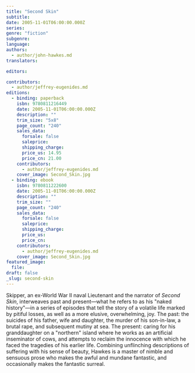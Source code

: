 ```yaml
---
title: "Second Skin"
subtitle:
date: 2005-11-01T06:00:00.000Z
series:
genre: "fiction"
subgenre:
language:
authors:
  - author/john-hawkes.md
translators:

editors:

contributors:
  - author/jeffrey-eugenides.md
editions:
  - binding: paperback
    isbn: 9780811216449
    date: 2005-11-01T06:00:00.000Z
    description: ""
    trim_size: "5x8"
    page_count: "240"
    sales_data:
      forsale: false
      saleprice:
      shipping_charge:
      price_us: 14.95
      price_cn: 21.00
    contributors:
      - author/jeffrey-eugenides.md
    cover_image: Second_Skin.jpg
  - binding: ebook
    isbn: 9780811222600
    date: 2005-11-01T06:00:00.000Z
    description: ""
    trim_size: ""
    page_count: "240"
    sales_data:
      forsale: false
      saleprice:
      shipping_charge:
      price_us:
      price_cn:
    contributors:
      - author/jeffrey-eugenides.md
    cover_image: Second_Skin.jpg
featured_image:
  file:
draft: false
_slug: second-skin
---
```


Skipper, an ex-World War II naval Lieutenant and the narrator of _Second Skin_, interweaves past and present—what he refers to as his "naked history"—in a series of episodes that tell the story of a volatile life marked by pitiful losses, as well as a more elusive, overwhelming, joy. The past: the suicides of his father, wife and daughter, the murder of his son-in-law, a brutal rape, and subsequent mutiny at sea. The present: caring for his granddaughter on a "northern" island where he works as an artificial inseminator of cows, and attempts to reclaim the innocence with which he faced the tragedies of his earlier life. Combining unflinching descriptions of suffering with his sense of beauty, Hawkes is a master of nimble and sensuous prose who makes the awful and mundane fantastic, and occasionally makes the fantastic surreal.

